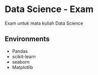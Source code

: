# Data Science - Exam

Exam untuk mata kuliah Data Science

## Environments

- Pandas
- scikit-learn
- seaborn
- Matplotlib

